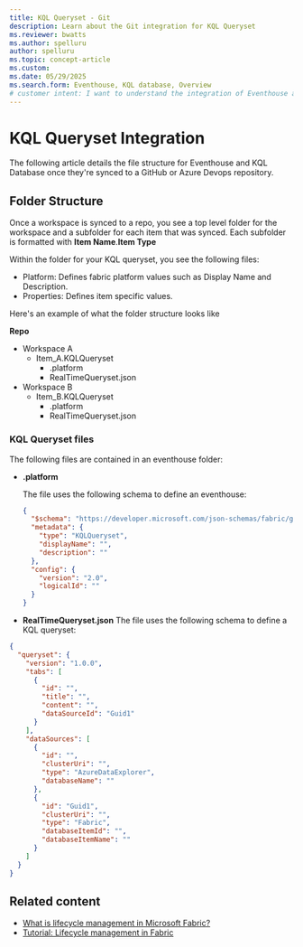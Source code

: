 ```yaml
---
title: KQL Queryset - Git
description: Learn about the Git integration for KQL Queryset
ms.reviewer: bwatts
ms.author: spelluru
author: spelluru
ms.topic: concept-article
ms.custom:
ms.date: 05/29/2025
ms.search.form: Eventhouse, KQL database, Overview
# customer intent: I want to understand the integration of Eventhouse and KQL database with Microsoft Fabric's deployment pipelines and git, and how to configure and manage them in the ALM system.
---
```


# KQL Queryset Integration

The following article details the file structure for Eventhouse and KQL Database once they're synced to a GitHub or Azure Devops repository.

## Folder Structure
Once a workspace is synced to a repo, you see a top level folder for the workspace and a subfolder for each item that was synced. Each subfolder is formatted with **Item Name**.**Item Type**

Within the folder for your KQL queryset, you see the following files:
- Platform: Defines fabric platform values such as Display Name and Description.
- Properties: Defines item specific values.

Here's an example of what the folder structure looks like

**Repo**
* Workspace A
  * Item_A.KQLQueryset
    * .platform
    * RealTimeQueryset.json
* Workspace B
  * Item_B.KQLQueryset
    * .platform
    * RealTimeQueryset.json



### KQL Queryset files

The following files are contained in an eventhouse folder:

- **.platform**

    The file uses the following schema to define an eventhouse:

    ```json
    {
      "$schema": "https://developer.microsoft.com/json-schemas/fabric/gitIntegration/platformProperties/2.0.0/schema.json",
      "metadata": {
        "type": "KQLQueryset",
        "displayName": "",
        "description": ""
      },
      "config": {
        "version": "2.0",
        "logicalId": ""
      }
    }
    ```

- **RealTimeQueryset.json**
The file uses the following schema to define a KQL queryset:

```json
{
  "queryset": {
    "version": "1.0.0",
    "tabs": [
      {
        "id": "",
        "title": "",
        "content": "",
        "dataSourceId": "Guid1"
      }
    ],
    "dataSources": [
      {
        "id": "",
        "clusterUri": "",
        "type": "AzureDataExplorer",
        "databaseName": ""
      },
      {
        "id": "Guid1",
        "clusterUri": "",
        "type": "Fabric",
        "databaseItemId": "",
        "databaseItemName": ""
      }
    ]
  }
}
```

## Related content

- [What is lifecycle management in Microsoft Fabric?](../cicd/cicd-overview.md)
- [Tutorial: Lifecycle management in Fabric](../cicd/cicd-tutorial.md)